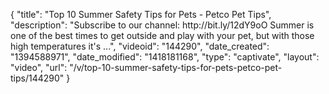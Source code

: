 {
    "title": "Top 10 Summer Safety Tips for Pets - Petco Pet Tips",
    "description": "Subscribe to our channel: http:\/\/bit.ly\/12dY9oO Summer is one of the best times to get outside and play with your pet, but with those high temperatures it's ...",
    "videoid": "144290",
    "date_created": "1394588971",
    "date_modified": "1418181168",
    "type": "captivate",
    "layout": "video",
    "url": "\/v\/top-10-summer-safety-tips-for-pets-petco-pet-tips\/144290"
}